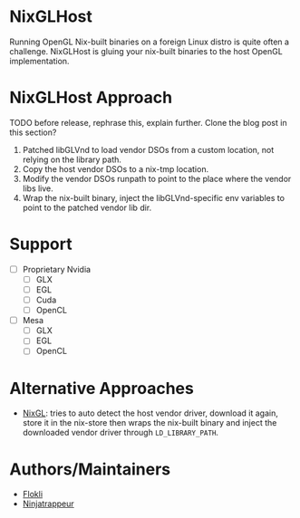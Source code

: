 # NixGLHost

Running OpenGL Nix-built binaries on a foreign Linux distro is quite often a challenge. NixGLHost is gluing your nix-built binaries to the host OpenGL implementation.

# NixGLHost Approach

TODO before release, rephrase this, explain further. Clone the blog post in this section?

1. Patched libGLVnd to load vendor DSOs from a custom location, not relying on the library path.
1. Copy the host vendor DSOs to a nix-tmp location.
1. Modify the vendor DSOs runpath to point to the place where the vendor libs live.
1. Wrap the nix-built binary, inject the libGLVnd-specific env variables to point to the patched vendor lib dir.

# Support

- [ ] Proprietary Nvidia
  - [ ] GLX
  - [ ] EGL
  - [ ] Cuda
  - [ ] OpenCL
- [ ] Mesa
  - [ ] GLX
  - [ ] EGL
  - [ ] OpenCL

# Alternative Approaches

-  [NixGL](https://github.com/guibou/nixGL): tries to auto detect the host vendor driver, download it again, store it in the nix-store then wraps the nix-built binary and inject the downloaded vendor driver through `LD_LIBRARY_PATH`.

# Authors/Maintainers

- [Flokli](https://flokli.de/)
- [Ninjatrappeur](https://alternativebit.fr/)
